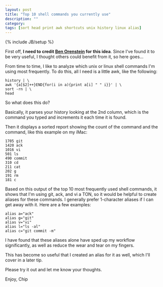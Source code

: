 ```yaml
---
layout: post
title: "Top 10 shell commands you currently use"
description: ""
category: 
tags: [sort head print awk shortcuts unix history linux alias]
---
```

{% include JB/setup %}

First off, **I need to credit [Ben Orenstein](https://twitter.com/r00k) for
this idea**.  Since I've found it to be very useful, I thought others could
benefit from it, so here goes...

From time to time, I like to analyze which unix or linux shell commands I'm
using most frequently.  To do this, all I need is a little awk, like the
following:

    history | \
    awk '{a[$2]++}END{for(i in a){print a[i] " " i}}' | \
    sort -rn | \
    head

So what does this do?  

Basically, it parses your history looking at the 2nd column, which is the
command you typed and increments it each time it is found.

Then it displays a sorted report showing the count of the command and the
command, like this example on my iMac:

    1705 git
    1420 ack
    1016 vi
    501 ls
    490 commit
    310 cd
    211 cat
    202 g
    191 rm
    181 c

Based on this output of the top 10 most frequently used shell commands, it
shows that I'm using git, ack, and vi a TON, so it would be helpful to create
aliases for these commands.  I generally prefer 1-character aliases if I can
get away with it.  Here are a few examples:

    alias a="ack"
    alias g="git"
    alias v="vi"
    alias l="ls -al"
    alias c="git commit -m"

I have found that these aliases alone have sped up my workflow significantly,
as well as reduce the wear and tear on my fingers.

This has become so useful that I created an alias for it as well, which I'll
cover in a later tip.

Please try it out and let me know your thoughts.

Enjoy, Chip
